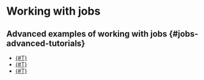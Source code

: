 # Working with jobs


## Advanced examples of working with jobs {#jobs-advanced-tutorials}


- [{#T}](how-to-use-hive.md)
- [{#T}](run-spark-job.md)
- [{#T}](remote-run-job.md)
